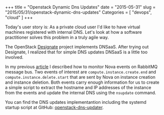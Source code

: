 +++
title = "Openstack Dynamic Dns Updates"
date = "2015-05-31"
slug = "2015/05/31/openstack-dynamic-dns-updates"
Categories = [ "devops", "cloud" ]
+++

Today's user story is: As a private cloud user I'd like to have virtual machines registered with internal DNS. Let's look at how a software practitioner solves this problem in a truly agile way.

<!--more-->

The OpenStack [Designate](https://wiki.openstack.org/wiki/Designate "Designate") project implements DNSaaS. After trying out Designate, I realized that for simple DNS updates DNSaaS is a little too involved.

In my previous [article](/blog/2015/05/25/openstack-nova-notifications-subscriber "OpenStack Nova Notifications Subscriber") I described how to monitor Nova events on RabbitMQ message bus. Two events of interest are `compute.instance.create.end` and `compute.instance.delete.start` that are sent by Nova on instance creation and instance deletion. Both events carry enough information for us to create a simple script to extract the hostname and IP addresses of the instance from the events and update the internal DNS using the `nsupdate` command.

You can find the DNS updates implementantion including the systemd startup script at GitHub: [openstack-dns-updater](https://github.com/noseka1/openstack-dns-updater "openstack-dns-updater").
